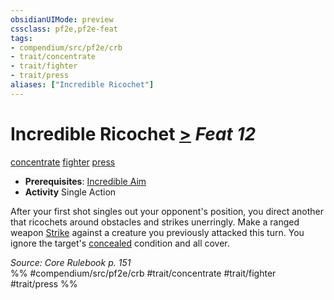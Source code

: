 ```yaml
---
obsidianUIMode: preview
cssclass: pf2e,pf2e-feat
tags:
- compendium/src/pf2e/crb
- trait/concentrate
- trait/fighter
- trait/press
aliases: ["Incredible Ricochet"]
---
```

# Incredible Ricochet  [>](chapter-9-playing-the-game.md#Actions "Single Action") *Feat 12*  
[concentrate](concentrate.md "Concentrate Action & Ability Trait")  [fighter](Reference/Rules/Traits/fighter.md "Fighter Class Trait")  [press](press.md "Press Combat Trait")  

- **Prerequisites**: [Incredible Aim](incredible-aim.md)
- **Activity** Single Action

After your first shot singles out your opponent's position, you direct another that ricochets around obstacles and strikes unerringly. Make a ranged weapon [Strike](strike.md) against a creature you previously attacked this turn. You ignore the target's [concealed](conditions.md#Concealed) condition and all cover.

*Source: Core Rulebook p. 151*  
%% #compendium/src/pf2e/crb #trait/concentrate #trait/fighter #trait/press %%